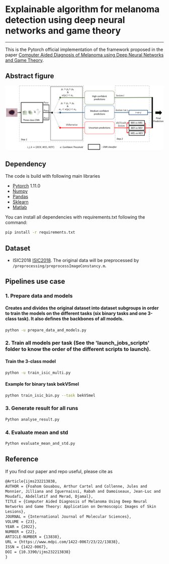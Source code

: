 # Explainable algorithm for melanoma detection using deep neural networks and game theory

_________________

This is the Pytorch official implementation of the framework proposed in the paper [Computer Aided Diagnosis of Melanoma using Deep Neural Networks and Game Theory](https://www.mdpi.com/1422-0067/23/22/13838).
## Abstract figure

![Alt text](proposed_framework.png?raw=true "HMLoss")
## Dependency
The code is build with following main libraries
- [Pytorch](https://www.tensorflow.org) 1.11.0
- [Numpy](https://numpy.org/) 
- [Pandas](https://pandas.pydata.org/)
- [Sklearn](https://scikit-learn.org/stable/)
- [Matlab](https://ch.mathworks.com/fr/products/matlab.html)


You can install all dependencies with requirements.txt following the command:
```bash
pip install -r requirements.txt 
```


## Dataset
- ISIC2018 [ISIC2018](https://challenge2018.isic-archive.com/). The original data will be preprocessed by `/preprocessing/preprocessImageConstancy.m`.


## Pipelines use case
### 1. Prepare data and models
#### Creates and divides the original dataset into dataset subgroups in order to train the models on the different tasks (six binary tasks and one 3-class task). It also defines the backbones of all models. 
```bash
python -u prepare_data_and_models.py
```

### 2. Train all models per task (See the 'launch_jobs_scripts' folder to know the order of the different scripts to launch).

#### Train the 3-class model  
```bash
python -u train_isic_multi.py
```
#### Example for binary task bekVSmel
```bash
python train_isic_bin.py --task bekVSmel  
```
### 3. Generate result for all runs
```bash
Python analyse_result.py
```
### 4. Evaluate mean and std
```bash
Python evaluate_mean_and_std.py
```

## Reference

If you find our paper and repo useful, please cite as

```
@Article{ijms232213838,
AUTHOR = {Foahom Gouabou, Arthur Cartel and Collenne, Jules and Monnier, Jilliana and Iguernaissi, Rabah and Damoiseaux, Jean-Luc and Moudafi, Abdellatif and Merad, Djamal},
TITLE = {Computer Aided Diagnosis of Melanoma Using Deep Neural Networks and Game Theory: Application on Dermoscopic Images of Skin Lesions},
JOURNAL = {International Journal of Molecular Sciences},
VOLUME = {23},
YEAR = {2022},
NUMBER = {22},
ARTICLE-NUMBER = {13838},
URL = {https://www.mdpi.com/1422-0067/23/22/13838},
ISSN = {1422-0067},
DOI = {10.3390/ijms232213838}
}
